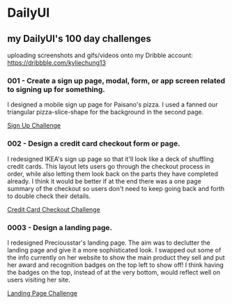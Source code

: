 # DailyUI
## my DailyUI's 100 day challenges
uploading screenshots and gifs/videos onto my Dribble account: https://dribbble.com/kyliechung13

### 001 - Create a sign up page, modal, form, or app screen related to signing up for something.
I designed a mobile sign up page for Paisano's pizza. I used a fanned our triangular pizza-slice-shape for the background in the second page.

[Sign Up Challenge](https://dribbble.com/shots/11791757-Sign-Up-Page?utm_source=Clipboard_Shot&utm_campaign=kyliechung13&utm_content=Sign%20Up%20Page&utm_medium=Social_Share)

### 002 - Design a credit card checkout form or page.
I redesigned IKEA's sign up page so that it'll look like a deck of shuffling credit cards. This layout lets users go through the checkout process in order, while also letting them look back on the parts they have completed already. I think it would be better if at the end there was a one page summary of the checkout so users don't need to keep going back and forth to double check their details.

[Credit Card Checkout Challenge](https://dribbble.com/shots/11791757-Sign-Up-Page?utm_source=Clipboard_Shot&utm_campaign=kyliechung13&utm_content=Sign%20Up%20Page&utm_medium=Social_Share)

### 0003 - Design a landing page.
I redesigned Preciousstar's landing page. The aim was to declutter the landing page and give it a more sophisticated look.
I swapped out some of the info currently on her website to show the main product they sell and put her award and recognition badges on the top left to show off! I think having the badges on the top, instead of at the very bottom, would reflect well on users visiting her site.

[Landing Page Challenge](https://dribbble.com/shots/11869354-DailyUI-003-Landing-page?utm_source=Clipboard_Shot&utm_campaign=kyliechung13&utm_content=DailyUI%20003%20Landing%20page&utm_medium=Social_Share)
